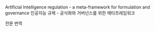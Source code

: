 Artificial Intelligence regulation - a meta-framework for formulation and governance
인공지능 규제 - 공식화와 거버넌스를 위한 메타프레임워크

전문 번역
